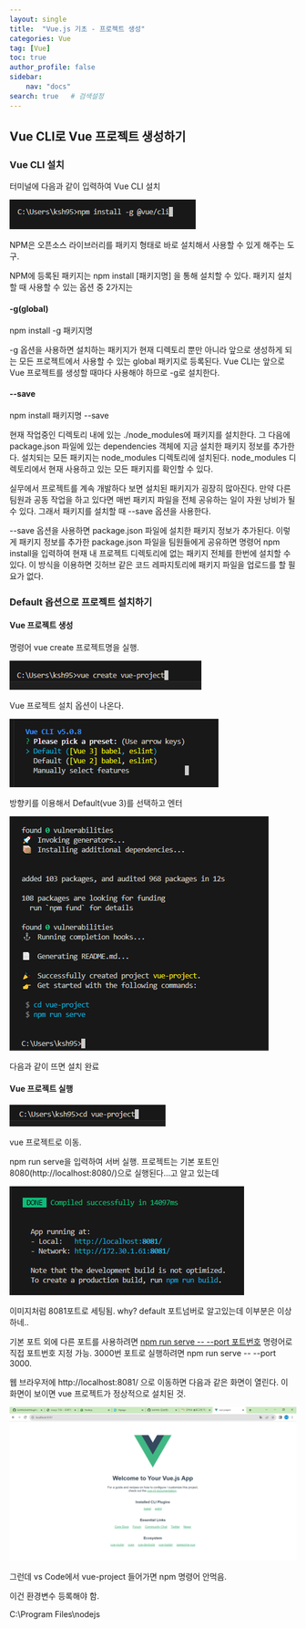 ```yaml
---
layout: single
title:  "Vue.js 기초 - 프로젝트 생성"
categories: Vue
tag: [Vue]
toc: true
author_profile: false
sidebar:
    nav: "docs"
search: true   # 검색설정
---
```


## Vue CLI로 Vue 프로젝트 생성하기

### Vue CLI 설치
터미널에 다음과 같이 입력하여 Vue CLI 설치

![Alt text](/assets/images/vueCliInstall.png)

NPM은 오픈소스 라이브러리를 패키지 형태로 바로 설치해서 사용할 수 있게 해주는 도구.

NPM에 등록된 패키지는 npm install [패키지명] 을 통해 설치할 수 있다. 
패키지 설치할 때 사용할 수 있는 옵션 중 2가지는

#### -g(global)
npm install -g 패키지명

-g 옵션을 사용하면 설치하는 패키지가 현재 디렉토리 뿐만 아니라 앞으로 생성하게 되는 모든 프로젝트에서 사용할 수 있는 global 패키지로 등록된다. Vue CLI는 앞으로 Vue 프로젝트를 생성할 때마다 사용해야 하므로 -g로 설치한다.

#### --save
npm install 패키지명 --save

현재 작업중인 디렉토리 내에 있는 ./node_modules에 패키지를 설치한다. 그 다음에 package.json 파일에 있는 dependencies 객체에 지금 설치한 패키지 정보를 추가한다. 설치되는 모든 패키지는 node_modules 디렉토리에 설치된다. node_modules 디렉토리에서 현재 사용하고 있는 모든 패키지를 확인할 수 있다. 

실무에서 프로젝트를 계속 개발하다 보면 설치된 패키지가 굉장히 많아진다. 만약 다른 팀원과 공동 작업을 하고 있다면 매번 패키지 파일을 전체 공유하는 일이 자원 낭비가 될 수 있다. 그래서 패키지를 설치할 때 --save 옵션을 사용한다. 

--save 옵션을 사용하면 package.json 파일에 설치한 패키지 정보가 추가된다. 이렇게 패키지 정보를 추가한 package.json 파일을 팀원들에게 공유하면 명령어 npm install을 입력하여 현재 내 프로젝트 디렉토리에 없는 패키지 전체를 한번에 설치할 수 있다. 이 방식을 이용하면 깃허브 같은 코드 레파지토리에 패키지 파일을 업로드를 할 필요가 없다. 


### Default 옵션으로 프로젝트 설치하기

#### Vue 프로젝트 생성 
명령어 vue create 프로젝트명을 실행. 

![Alt text](/assets/images/프로젝트생성.png)

Vue 프로젝트 설치 옵션이 나온다.

![Alt text](/assets/images/Vue설치옵션.png)

방향키를 이용해서 Default(vue 3)를 선택하고 엔터


![Alt text](/assets/images/Vue설치완료.png)

다음과 같이 뜨면 설치 완료


#### Vue 프로젝트 실행

![Alt text](/assets/images/실행.png)


vue 프로젝트로 이동.

npm run serve을 입력하여 서버 실행. 프로젝트는 기본 포트인 8080(http://localhost:8080/)으로 실행된다...고 알고 있는데

![Alt text](/assets/images/서버실행.png)

이미지처럼 8081포트로 세팅됨.     why? default 포트넘버로 알고있는데 이부분은 이상하네..

기본 포트 외에 다른 포트를 사용하려면 <u>npm run serve -- --port 포트번호</u> 명령어로 직접 포트번호 지정 가능.
3000번 포트로 실행하려면 npm run serve -- --port 3000.


웹 브라우저에 http://localhost:8081/ 으로 이동하면 다음과 같은 화면이 열린다. 이 화면이 보이면 vue 프로젝트가 정상적으로 설치된 것.

![Alt text](/assets/images/vue화면.png)


그런데 vs Code에서 vue-project 들어가면 npm 명령어 안먹음.

이건 환경변수 등록해야 함.

C:\Program Files\nodejs